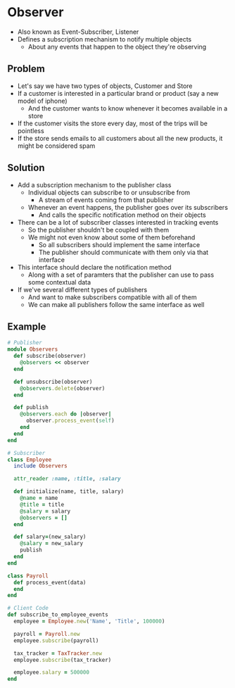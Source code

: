 # Observer

-   Also known as Event-Subscriber, Listener
-   Defines a subscription mechanism to notify multiple objects
    -   About any events that happen to the object they're observing

## Problem

-   Let's say we have two types of objects, Customer and Store
-   If a customer is interested in a particular brand or product (say a new model of iphone)
    -   And the customer wants to know whenever it becomes available in a store
-   If the customer visits the store every day, most of the trips will be pointless
-   If the store sends emails to all customers about all the new products, it might be considered spam

## Solution

-   Add a subscription mechanism to the publisher class
    -   Individual objects can subscribe to or unsubscribe from
        -   A stream of events coming from that publisher
    -   Whenever an event happens, the publisher goes over its subscribers
        -   And calls the specific notification method on their objects
-   There can be a lot of subscriber classes interested in tracking events
    -   So the publisher shouldn't be coupled with them
    -   We might not even know about some of them beforehand
        -   So all subscribers should implement the same interface
        -   The publisher should communicate with them only via that interface
-   This interface should declare the notification method
    -   Along with a set of paramters that the publisher can use to pass some contextual data
-   If we've several different types of publishers
    -   And want to make subscribers compatible with all of them
    -   We can make all publishers follow the same interface as well

## Example

```rb
# Publisher
module Observers
  def subscribe(observer)
    @observers << observer
  end

  def unsubscribe(observer)
    @observers.delete(observer)
  end

  def publish
    @observers.each do |observer|
      observer.process_event(self)
    end
  end
end

# Subscriber
class Employee
  include Observers

  attr_reader :name, :title, :salary

  def initialize(name, title, salary)
    @name = name
    @title = title
    @salary = salary
    @observers = []
  end

  def salary=(new_salary)
    @salary = new_salary
    publish
  end
end

class Payroll
  def process_event(data)
  end
end

# Client Code
def subscribe_to_employee_events
  employee = Employee.new('Name', 'Title', 100000)

  payroll = Payroll.new
  employee.subscribe(payroll)

  tax_tracker = TaxTracker.new
  employee.subscribe(tax_tracker)

  employee.salary = 500000
end
```
